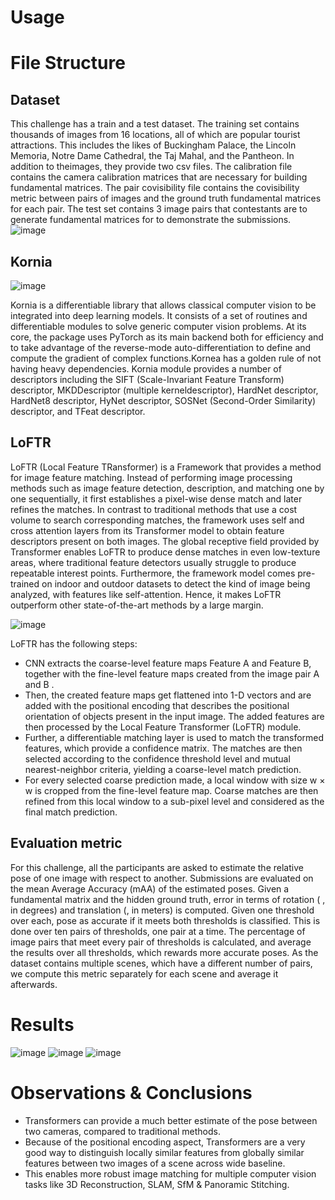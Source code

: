 # Usage

# File Structure

## Dataset

This challenge has a train and a test dataset. The training set contains thousands of images from 16 locations, all of which are popular tourist attractions. This includes the likes of Buckingham Palace, the Lincoln Memoria, Notre Dame Cathedral, the Taj Mahal, and the Pantheon. In addition to theimages, they provide two csv files. The calibration file contains the camera calibration matrices that are necessary for building fundamental matrices. The pair covisibility file contains the covisibility metric between pairs of images and the ground truth fundamental matrices for each pair. The test set contains 3 image pairs that contestants are to generate fundamental matrices for to demonstrate the submissions. 
![image](https://user-images.githubusercontent.com/39590621/168615651-16a5faaf-d444-4bde-ae53-baf4e97581c2.png)

## Kornia
![image](https://user-images.githubusercontent.com/39590621/168612245-70119dea-53e5-4ea3-b8ba-d27bccfac941.png)

Kornia is a differentiable library that allows classical computer vision to be integrated into deep learning models. It consists of a set of routines and differentiable modules to solve generic computer vision problems. At its core, the package uses PyTorch as its main backend both for efficiency and to take advantage of the reverse-mode auto-differentiation to define and compute the gradient of complex functions.Kornea has a golden rule of not having heavy dependencies. Kornia module provides a number of descriptors including the SIFT (Scale-Invariant Feature Transform) descriptor, MKDDescriptor (multiple kerneldescriptor), HardNet descriptor, HardNet8 descriptor, HyNet descriptor, SOSNet (Second-Order Similarity) descriptor, and TFeat descriptor.

## LoFTR

LoFTR (Local Feature TRansformer) is a Framework that provides a method for image feature matching. Instead of performing image processing methods such as image feature detection, description, and matching one by one sequentially, it first establishes a pixel-wise dense match and later refines the matches. In contrast to traditional methods that use a cost volume to search corresponding matches, the framework uses self and cross attention layers from its Transformer model to obtain feature descriptors present on both images. The global receptive field provided by Transformer enables LoFTR to produce dense matches in even low-texture areas, where traditional feature detectors usually struggle to produce repeatable interest points. Furthermore, the framework model comes pre-trained on indoor and outdoor datasets to detect the kind of image being analyzed, with features like self-attention. Hence, it   makes LoFTR outperform other state-of-the-art methods by a large margin. 

![image](https://user-images.githubusercontent.com/39590621/168614880-48bb08e3-8553-4d80-b7b1-54175c247d8a.png)


LoFTR has the following steps: 

* CNN extracts the coarse-level feature maps Feature A and Feature B, together with the fine-level feature maps created from the image pair A and  B . 
* Then, the created feature maps get flattened into 1-D vectors and are added with the positional encoding that describes the positional orientation of objects present in the input image. The added features are then processed by the Local Feature Transformer (LoFTR) module. 
* Further, a differentiable matching layer is used to match the transformed features, which provide a confidence matrix. The matches are then selected according to the confidence threshold level and mutual nearest-neighbor criteria, yielding a coarse-level match prediction.  
* For every selected coarse prediction made, a local window with size w × w is cropped from the fine-level feature map. Coarse matches are then refined from this local window to a sub-pixel level and considered as the final match prediction.

## Evaluation metric

For this challenge, all the participants are asked to estimate the relative pose of one image with respect to another. Submissions are evaluated on the mean Average Accuracy (mAA) of the estimated poses. Given a fundamental matrix and the hidden ground truth, error in terms of rotation ( , in degrees) and translation (, in meters) is computed. Given one threshold over each, pose as accurate if it meets both thresholds is classified. This is done over ten pairs of thresholds, one pair at a time. 
The percentage of image pairs that meet every pair of thresholds is calculated, and average the results over all thresholds, which rewards more accurate poses. As the dataset contains multiple scenes, which have a different number of pairs, we compute this metric separately for each scene and average it afterwards.

# Results

![image](https://user-images.githubusercontent.com/39590621/168455303-0906b0fd-65d8-4c32-9cd3-2e897f937bbd.png)
![image](https://user-images.githubusercontent.com/39590621/168455307-ef82d064-8cfb-4a2d-bce7-39141535bf46.png)
![image](https://user-images.githubusercontent.com/39590621/168455311-46207aff-fdff-4a7f-a7d7-d17e455ecf25.png)

# Observations & Conclusions
* Transformers can provide a much better estimate of the pose between two cameras, compared to traditional methods.
* Because of the positional encoding aspect, Transformers are a very good way to distinguish locally similar features from globally similar features between two images of a scene across wide baseline.
* This enables more robust image matching for multiple computer vision tasks like 3D Reconstruction, SLAM, SfM & Panoramic Stitching. 
